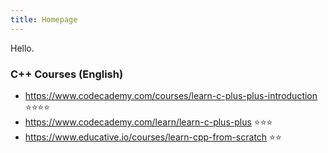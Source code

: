 ```yaml
---
title: Homepage
---
```


Hello.

### C++ Courses (English)

- https://www.codecademy.com/courses/learn-c-plus-plus-introduction ⭐⭐⭐⭐
- https://www.codecademy.com/learn/learn-c-plus-plus ⭐⭐⭐
- https://www.educative.io/courses/learn-cpp-from-scratch ⭐⭐
